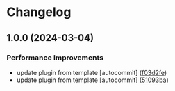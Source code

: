 # Changelog

## 1.0.0 (2024-03-04)


### Performance Improvements

* update plugin from template [autocommit] ([f03d2fe](https://github.com/kc-workspace/asdf-ansible/commit/f03d2fe7dac5a26500a93502c2bcb07f09290402))
* update plugin from template [autocommit] ([51093ba](https://github.com/kc-workspace/asdf-ansible/commit/51093ba90582912a1a2798f384d4f9f4b02238a7))
